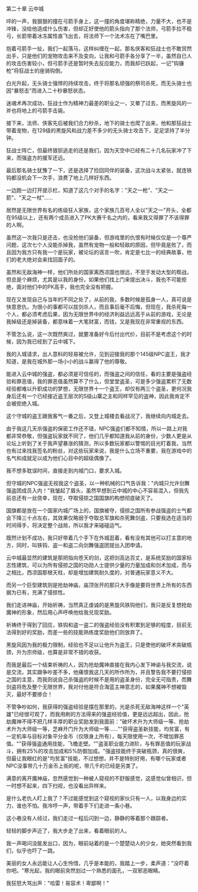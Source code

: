 第二十章 云中城


呯的一声，我狠狠的撞在弓箭手身上，这一撞的角度堪称精绝，力量不大，也不是冲锋，没给他造成什么伤害，但却正好使他的箭头指向了那个法师，弓箭手拉不稳弓，长箭带着冰冻属性直飞出去，将法师下一个法术冻在了嘴巴里。

抱着弓箭手一扯，我们一起落马，这样纠缠在一起，那名侠客和狂战士也不敢贸然出手，只是他们的宠物攻击来不及变向，让我和弓箭手各分享了一半，虽然自已人的攻击伤害较小，但弓箭手还是暂时失去反应能力，而我却已跃起，一记"钩镰枪"将狂战士的座骑钩倒。

白光升起，无头骑士强悍的持续攻击，终于将那名顽强的祭司杀死，而无头骑士也因"暴怒击"而进入二十秒暴怒状态。

迷魂术再次成功，狂战士作为精神力最差的职业之一，又晕了过去，而黑旋风的一斧也将地上的弓箭手击毙。

接下来，法师、侠客先后被我们合力秒杀，地下的骑士也爬了出来，他和那狂战士带着宠物，在129级的黑旋风和战力差不多少的无头骑士攻击下，足足坚持了半分钟。

狂战士阵亡，但最终狼狈逃走的还是我们，因为天空中已经有二十几名玩家冲了下来，而强盗方的援军还远。

最后那名骑士犹豫了一下，还是选择了捡回同伴的装备，这次战斗太紧张，就连铁钩都没机会下一次手，浪费了地上几样好东西。

一边跑一边打开提示栏，知道了这几个对手的名字："天之一枪"、"天之一箭"、"天之一杖"……

居然是无限世界有名的练级狂人家族，这个家族几百号人全以"天之一"开头，全都在95级以上，还有两个成员进入了PK大赛千名之内的，看来我又得罪了不该得罪的人啊。

虽然这一次我只是还击，也没抢他们装备，但游戏里的仇恨有时候仅仅是一个尊严问题，这次七个人没能杀掉我，虽然有宠物一般和轻敌的原因，但毕竟是败了，而且因为我方只有我一个是玩家，被论坛的谣言一吹，肯定是七比一的经典故事，他们的老大绝对会来找回面子的。

虽然和无敌海神一样，他们所处的国家离西凉国也很远，不至于发动大型的帮战，但总是个麻烦，尤其是以我的身份，如果他们找上门来提出决斗，我也不可能拒绝，面对他们中的PK高手，我也完全没有把握。

现在又发现自己与当年的不同之处了，从前的我，多数时候是孤身一人，真可说是快意恩仇，为很小的事都可以拔剑杀人，而且事后毫不后悔，但现在，我杀死每一个人，都必须考虑后果，因为无限世界中的经济利益远远高于从前的游戏，无论是我掉级还是掉装备，都意味着一大笔财富，而钱，又是我现在非常重视的东西。

不管怎么说，这一次既然爽过，就要准备好今后付出代价，目前不是考虑这个的时候，因为我已经到了云中城下。

我的入城请求，出人意料的轻易被允许，见到迎接我的那个145级NPC盗王，我才知道，是我在城外那一场小小的战斗赢得了他的尊敬。

能进入云中城的强盗，都必须是可信任的，而强盗之间的信任，看的主要是强盗经验和罪恶值，我的罪恶值虽然算不了什么，但堂堂盗圣，可是多少强盗累积了无数经验都难以升职成功的梦想，无限世界十一个盗王，却仅有两三个盗圣，更何况我身后还有一个已经接近盗王层次的S级山寨之主和同样罕见的盗神，因此我肯定不会被拒绝入城。

这个守城的盗王跟我客气一番之后，又登上城楼去看战况了，我继续向内城走去。

由于我这几天杀强盗的保密工作还不错，NPC强盗们都不知情，所以一路上对我都非常恭敬，但强盗玩家就不同了，他们几乎都知道我从前的身份，少数人更是从论坛上听到了关于我声望暴涨的猜测，所以多数玩家都以警惕的目光盯着我，当然也有过来找我签名的粉丝，对这些玩家来说，我是什么立场不重要，我在游戏中的名气和成就足以成为他们心目中的超级偶像了。

我不想多耽误时间，直接走到内城门口，要求入城。

但守城的NPC强盗无视我这个盗圣，以一种机械的口气告诉我："内城只允许剑舞强盗团成员入内！"我皱起了眉头，虽然早想到云中城的中心不容易混入，但我先前总还有一丝侥幸，现在，夺取侵掠之国国旗的构想彻底破灭了。

国旗都是放在一个国家内城广场上的，国旗被夺，侵掠之国所有参战强盗的士气都会下降三十点左右，其效果仅略弱于夺取总军旗和杀死舞剑盗，只要我选在适当的时间得手，将决定整个战局，所以我才来碰碰运气。

既然计划不成功，我只好带着几个手下在外城逛着，看有没有其他可以打主意的地方，同时，叫铁钩、盗一和盗二向剑舞强盗团提出入团申请。

云中城最显然的建筑是那把指向苍天的剑，这把剑高达百丈，是系统奖励的国家标志性建筑，可以为所有侵掠之国的功勋人士提供少量的力量加成和剑术加成，而与之相比，西凉国那根天柱，却是增加建筑耐久度的，对普通玩家意义不大。

而另一个巨型建筑则是抢劫神庙，庙顶张开的那只大手像是要将世界上所有的东西据为已有，充满了侵掠性。

我们走进神庙，开始祈祷，当然真正虔诚的是黑旋风铁钩他们，我只是反复想抢劫魔神的形象，然后用心声呼唤他给我兑现奖励。

祈祷终于得到了回应，铁钩和盗一盗二的强盗经验没有积累到足够的程度，目前无法得到好的奖励，而差一些的技能熟练度奖励他们则放弃了。

黑旋风因为我的极力限制，经验也不足以让他升为盗王，只是使他的破坏术突破瓶颈，升为宗师级，也算是非常不错的收获。

而我是最后一个结束祈祷的人，因为抢劫魔神直接在我内心发下神谕与我交流，说是交流，其实跟争吵差不多，他痛恨我这几天的所作所为，并且警告我不要打侵掠之国的主意，而我则说自己杀强盗的时候不是用的盗圣身份，完全无可指责，而舞剑盗将危及整个无限世界，我对付他是符合海蓝主神意志的，如果魔神不想被毁灭，最好不要掺合！

不管争吵如何，我获得的强盗经验是摆在那里的，光是杀死无敌海神这样一个"英雄"已经很可观了，而我用刷的方法得来的强盗经验值，更是远远超出，因此，抢劫魔神不得不把几样丰厚的职业奖励发到我面前："破坏术升为大师级一等、抢劫术升为大师级一等，芝麻开门升为大师级一等……""获得盗圣新技能，均贫富，有一定机率与目标对象平分金币（仅限身上所有），每天限使用一次，不增加罪恶值。""获得强盗通用技能，飞檐走壁。""盗圣职业能力进阶，与有罪恶值的玩家战斗，拥有25%的攻击加成和5%防御加成。"强盗技能终于突破瓶颈，真的很爽，但最让我眼红的是"均贫富"技能，不过想想，并不是特别好用，有哪个玩家或者NPC没事带几十万金币上街的呢，带几千的已经是另类了。

满意的离开魔神庙，忽然感觉到一种被人窥视的不舒服感觉，这感觉似曾相识，但一时想不起来，四下扫视，也没看出异样来。

是什么老仇人盯上我了？不过能感觉到这个窥视的家伙只有一人，以我身边的实力，谁也不怕。我冷哼一声，带着手下们走进一条小巷。

这小巷没有人经过，我们走过一程后闪到一边，静静的等着那个跟踪者。

轻轻的脚步声近了，我大步走了出来，看着眼前的人。

我一声喝问没能发出口，因为，眼前站着的是一个楚楚动人的少女，她突然看到我们，似乎也吓了一跳。

美丽的女人永远能让人心生怜惜，几乎是本能的，我踏上一步，柔声道："没吓着你吧。"寒光起，我的眼前突然划过一个熟悉的面孔，一双邪恶眼睛。

我狂怒大骂出声："哈雷！易容术！卑鄙啊！"





